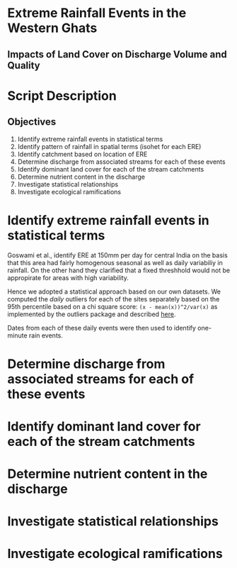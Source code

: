 Extreme Rainfall Events in the Western Ghats
================

Impacts of Land Cover on Discharge Volume and Quality
------------------

# Script Description

## Objectives

1. Identify extreme rainfall events in statistical terms
2. Identify pattern of rainfall in spatial terms (isohet for each ERE)
3. Identify catchment based on location of ERE
2. Determine discharge from associated streams for each of these events
3. Identify dominant land cover for each of the stream catchments 
4. Determine nutrient content in the discharge
5. Investigate statistical relationships
6. Investigate ecological ramifications

# Identify extreme rainfall events in statistical terms

Goswami et al., identify ERE at 150mm per day for central India on the basis that this area had fairly homogenous seasonal as well as daily variabiliy in rainfall. On the other hand they clarified that a fixed threshhold would not be appropirate for areas with high variability.

Hence we adopted a statistical approach based on our own datasets. We computed the *daily* outliers for each of the sites separately based on the 95th percentile based on a chi square score: `(x - mean(x))^2/var(x)` as implemented by the outliers package and described [here](http://r-statistics.co/Outlier-Treatment-With-R.html#outliers%20package).

Dates from each of these daily events were then used to identify one-minute rain events.

# Determine discharge from associated streams for each of these events

# Identify dominant land cover for each of the stream catchments 

# Determine nutrient content in the discharge

# Investigate statistical relationships

# Investigate ecological ramifications

